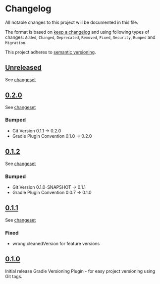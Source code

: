 # Changelog

All notable changes to this project will be documented in this file.

The format is based on [keep a changelog](http://keepachangelog.com/en/1.0.0/) and using following
types of changes: `Added`, `Changed`, `Deprecated`, `Removed`, `Fixed`, `Security`, `Bumped` and `Migration`.

This project adheres to [semantic versioning](http://semver.org/spec/v2.0.0.html).

## [Unreleased](https://github.com/bitfunk/gradle-plugins/releases/latest)

See [changeset](https://github.com/bitfunk/gradle-plugins/compare/plugin-tool-versioning@v0.2.0...main)

## [0.2.0](https://github.com/bitfunk/gradle-plugins/releases/tag/plugin-tool-versioning@v0.2.0)

See [changeset](https://github.com/bitfunk/gradle-plugins/compare/plugin-tool-versioning@v0.1.2...plugin-tool-versioning@v0.2.0)

### Bumped

- Git Version 0.1.1 -> 0.2.0
- Gradle Plugin Convention 0.1.0 -> 0.2.0

## [0.1.2](https://github.com/bitfunk/gradle-plugins/releases/tag/plugin-tool-versioning@v0.1.2)

See [changeset](https://github.com/bitfunk/gradle-plugins/compare/plugin-tool-versioning@v0.1.1...plugin-tool-versioning@v0.1.2)

### Bumped

- Git Version 0.1.0-SNAPSHOT -> 0.1.1
- Gradle Plugin Convention 0.0.7 -> 0.1.0

## [0.1.1](https://github.com/bitfunk/gradle-plugins/releases/tag/plugin-tool-versioning@v0.1.1)

See [changeset](https://github.com/bitfunk/gradle-plugins/compare/plugin-tool-versioning@v0.1.0...plugin-tool-versioning@v0.1.1)

### Fixed

- wrong cleanedVersion for feature versions

## [0.1.0](https://github.com/bitfunk/gradle-plugins/releases/tag/plugin-tool-versioning@v0.1.0)

Initial release Gradle Versioning Plugin - for easy project versioning using Git tags.
